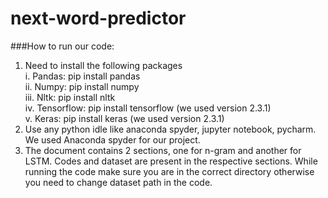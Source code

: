 # next-word-predictor
###How to run our code:<br/>
1) Need to install the following packages<br/>
i.	Pandas: pip install pandas<br/>
ii.	Numpy: pip install numpy<br/>
iii.	Nltk: pip install nltk<br/>
iv.	Tensorflow: pip install tensorflow (we used version 2.3.1)<br/>
v.	Keras: pip install keras (we used version 2.3.1)<br/>
2) Use any python idle like anaconda spyder, jupyter notebook, pycharm. We used Anaconda spyder for our project.<br/>
3) The document contains 2 sections, one for n-gram and another for LSTM. Codes and dataset are present in the respective sections. While running the code make sure you are in the correct directory otherwise you need to change dataset path in the code. 
